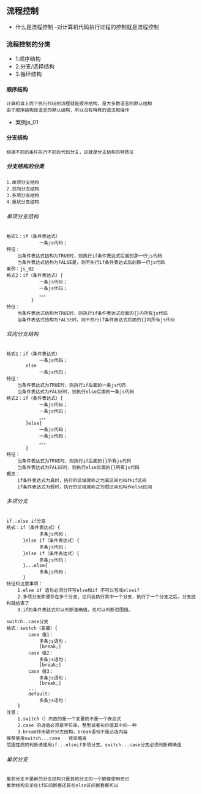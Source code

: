 ## 流程控制
- 什么是流程控制
    -对计算机代码执行过程的控制就是流程控制
### 流程控制的分类
- 1.顺序结构
- 2.分支/选择结构
- 3.循环结构
#### 顺序结构
    计算机自上而下执行代码的流程就是顺序结构，是大多数语言的默认结构
    由于顺序结构是语言的默认结构，所以没有特殊的语法和操作
- 案例js_01

#### 分支结构
    根据不同的条件执行不同的代码分支，这就是分支结构的特质征
##### 分支结构的分类
    1.单项分支结构
    2.双向分支结构
    3.多项分支结构
    4.巢状分支结构
###### 单项分支结构
    格式1：if（条件表达式）
                一条js代码；
    特征：
        当条件表达式结构为TRUE时，则执行if条件表达式后面的那一行js代码
        当条件表达式结构为FALSE是，则不执行if条件表达式后的那一行js代码
    案例：js_02
    格式2：if（条件表达式）{
                一条js代码；
                一条js代码；
                。。。
             }
    特征：
        当条件表达式结构为TRUE时，则执行if条件表达式后面的{}内所有js代码
        当条件表达式结构为FALSE时，则不执行if条件表达式后面的{}内所有js代码
        
###### 双向分支结构
    格式1：if（条件表达式）
                一条js代码；
           else
                一条js代码；
    特征：
        当条件表达式为TRUE时，则执行if后面的一条js代码
        当条件表达式为FALSE时，则执行else后面的一条js代码
    格式2：if（条件表达式）{
                一条js代码；
                一条js代码；
                。。。
           }else{
                一条js代码；
                一条js代码；
                。。。
           }
    特征：
        当条件表达式为TRUE时，则执行if后面的{}所有js代码
        当条件表达式为FALSE时，则执行else后面的{}所有js代码
    概念：
        if条件表达式为真时，执行的区域就称之为真区间也叫作if区间
        if条件表达式为假时，执行的区域就称之为假区间也叫作else区间
        
###### 多项分支
    if..else if分支
    格式：if（条件表达式）{
                多条js代码；
          }else if（条件表达式）{
                多条js代码；
          }else if（条件表达式）{
                多条js代码；
          }...else{
                多条js代码；
          }
    特征和注意事项：
        1.else if 语句必须分开写else和if 不可以写成elseif
        2.多项分支即便存在多个分支，也只会执行其中一个分支，执行了一个分支之后，分支结构就结束了
        3.if的条件表达式可以判断准确值，也可以判断范围值。
        
    switch..case分支
    格式：switch（变量）{
            case 值1：
                多条js语句；
                [break;]
            case 值2：
                多条js语句；
                [break;]  
            case 值3：
                多条js语句；
                [break;]  
            ...
            default:
                多条js语句：
        }
    注意：
        1.switch（）内放的是一个变量而不是一个表达式
        2.case 的选值必须是字符串，整型或者布尔值其中的一种
        3.bread作用破坏分支结构，break语句不是必选内容
    推荐使用switch...case   效率略高
    范围性质的判断请使用if...elseif多项分支。switch...case分支必须判断精确值
    
###### 巢状分支
    巢状分支不是新的分支结构只是其他分支的一个嵌套使用而已
    巢状结构无论在if区间嵌套还是在else区间嵌套都可以     
    
